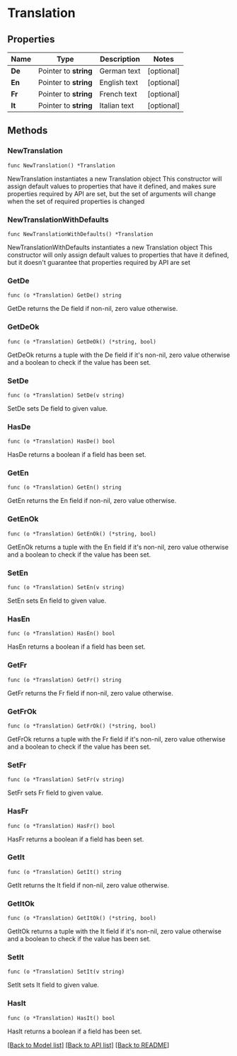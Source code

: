 # Translation

## Properties

Name | Type | Description | Notes
------------ | ------------- | ------------- | -------------
**De** | Pointer to **string** | German text | [optional] 
**En** | Pointer to **string** | English text | [optional] 
**Fr** | Pointer to **string** | French text | [optional] 
**It** | Pointer to **string** | Italian text | [optional] 

## Methods

### NewTranslation

`func NewTranslation() *Translation`

NewTranslation instantiates a new Translation object
This constructor will assign default values to properties that have it defined,
and makes sure properties required by API are set, but the set of arguments
will change when the set of required properties is changed

### NewTranslationWithDefaults

`func NewTranslationWithDefaults() *Translation`

NewTranslationWithDefaults instantiates a new Translation object
This constructor will only assign default values to properties that have it defined,
but it doesn't guarantee that properties required by API are set

### GetDe

`func (o *Translation) GetDe() string`

GetDe returns the De field if non-nil, zero value otherwise.

### GetDeOk

`func (o *Translation) GetDeOk() (*string, bool)`

GetDeOk returns a tuple with the De field if it's non-nil, zero value otherwise
and a boolean to check if the value has been set.

### SetDe

`func (o *Translation) SetDe(v string)`

SetDe sets De field to given value.

### HasDe

`func (o *Translation) HasDe() bool`

HasDe returns a boolean if a field has been set.

### GetEn

`func (o *Translation) GetEn() string`

GetEn returns the En field if non-nil, zero value otherwise.

### GetEnOk

`func (o *Translation) GetEnOk() (*string, bool)`

GetEnOk returns a tuple with the En field if it's non-nil, zero value otherwise
and a boolean to check if the value has been set.

### SetEn

`func (o *Translation) SetEn(v string)`

SetEn sets En field to given value.

### HasEn

`func (o *Translation) HasEn() bool`

HasEn returns a boolean if a field has been set.

### GetFr

`func (o *Translation) GetFr() string`

GetFr returns the Fr field if non-nil, zero value otherwise.

### GetFrOk

`func (o *Translation) GetFrOk() (*string, bool)`

GetFrOk returns a tuple with the Fr field if it's non-nil, zero value otherwise
and a boolean to check if the value has been set.

### SetFr

`func (o *Translation) SetFr(v string)`

SetFr sets Fr field to given value.

### HasFr

`func (o *Translation) HasFr() bool`

HasFr returns a boolean if a field has been set.

### GetIt

`func (o *Translation) GetIt() string`

GetIt returns the It field if non-nil, zero value otherwise.

### GetItOk

`func (o *Translation) GetItOk() (*string, bool)`

GetItOk returns a tuple with the It field if it's non-nil, zero value otherwise
and a boolean to check if the value has been set.

### SetIt

`func (o *Translation) SetIt(v string)`

SetIt sets It field to given value.

### HasIt

`func (o *Translation) HasIt() bool`

HasIt returns a boolean if a field has been set.


[[Back to Model list]](../README.md#documentation-for-models) [[Back to API list]](../README.md#documentation-for-api-endpoints) [[Back to README]](../README.md)


